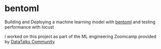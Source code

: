# bentoml

Building and Deploying a machine learning model with [bentoml](https://www.bentoml.com/) and testing performance with locust

I worked on this project as part of the ML engineering Zoomcamp provided by [DataTalks Community](https://datatalks.club/)

